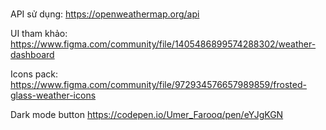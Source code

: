 # 

API sử dụng:
https://openweathermap.org/api

UI tham khảo:
https://www.figma.com/community/file/1405486899574288302/weather-dashboard

Icons pack:
https://www.figma.com/community/file/972934576657989859/frosted-glass-weather-icons

Dark mode button
https://codepen.io/Umer_Farooq/pen/eYJgKGN




